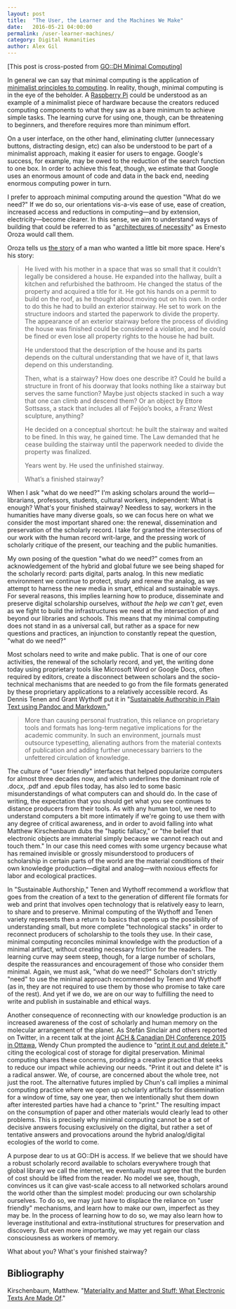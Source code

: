 ```yaml
---
layout: post
title:  "The User, the Learner and the Machines We Make"
date:   2016-05-21 04:00:00
permalink: /user-learner-machines/
category: Digital Humanities
author: Alex Gil
---
```


[This post is cross-posted from [GO::DH Minimal Computing](http://go-dh.github.io/mincomp/thoughts/2015/05/21/user-vs-learner/)]

In general we can say that minimal computing is the application of [minimalist principles to computing](http://en.wikipedia.org/wiki/Minimalism_%28computing%29). In reality, though, minimal computing is in the eye of the beholder. A [Raspberry Pi](https://www.raspberrypi.org/) could be understood as an example of a minimalist piece of hardware because the creators reduced computing components to what they saw as a bare minimum to achieve simple tasks. The learning curve for using one, though, can be threatening to beginners, and therefore requires more than minimum effort. 

On a user interface, on the other hand, eliminating clutter (unnecessary buttons, distracting design, etc) can also be understood to be part of a minimalist approach, making it easier for users to engage. Google's success, for example, may be owed to the reduction of the search function to one box. In order to achieve this feat, though, we estimate that Google uses an enormous amount of code and data in the back end, needing enormous computing power in turn.

I prefer to approach minimal computing around the question "What do we need?" If we do so, our orientations vis-a-vis ease of use, ease of creation, increased access and reductions in computing—and by extension, electricity—become clearer. In this sense, we aim to understand ways of building that could be referred to as "[architectures of necessity](http://architectureofnecessity.com/)" as Ernesto Oroza would call them.

Oroza tells us [the story](http://architectureofnecessity.com/about/) of a man who wanted a little bit more space. Here's his story:

>He lived with his mother in a space that was so small that it couldn’t legally be considered a house. He expanded into the hallway, built a kitchen and refurbished the bathroom. He changed the status of the property and acquired a title for it. He got his hands on a permit to build on the roof, as he thought about moving out on his own. In order to do this he had to build an exterior stairway. He set to work on the structure indoors and started the paperwork to divide the property. The appearance of an exterior stairway before the process of dividing the house was finished could be considered a violation, and he could be fined or even lose all property rights to the house he had built.
>
>He understood that the description of the house and its parts depends on the cultural understanding that we have of it, that laws depend on this understanding.
>
>Then, what is a stairway? How does one describe it? Could he build a structure in front of his doorway that looks nothing like a stairway but serves the same function? Maybe just objects stacked in such a way that one can climb and descend them? Or an object by Ettore Sottsass, a stack that includes all of Feijóo’s books, a Franz West sculpture, anything?
>
>He decided on a conceptual shortcut: he built the stairway and waited to be fined. In this way, he gained time. The Law demanded that he cease building the stairway until the paperwork needed to divide the property was finalized.
>
>Years went by. He used the unfinished stairway.
>
>What’s a finished stairway?


When I ask "what do we need?" I'm asking scholars around the world—librarians, professors, students, cultural workers, independent: What is enough? What's your finished stairway? Needless to say, workers in the humanities have many diverse goals, so we can focus here on what we consider the most important shared one: the renewal, dissemination and preservation of the scholarly record.  I take for granted the intersections of our work with the human record writ-large, and the pressing work of scholarly critique of the present, our teaching and the public humanities. 

My own posing of the question "what do we need?" comes from an acknowledgement of the hybrid and global future we see being shaped for the scholarly record: parts digital, parts analog. In this new mediatic environment we continue to protect, study and renew the analog, as we attempt to harness the new media in smart, ethical and sustainable ways. For several reasons, this implies learning how to produce, disseminate and preserve digital scholarship ourselves, *without the help we can't get*, even as we fight to build the infrastructures we need at the intersection of and beyond our libraries and schools. This means that my minimal computing does not stand in as a universal call, but rather as a space for new questions and practices, an injunction to constantly repeat the question, "what do we need?" 

Most scholars need to write and make public. That is one of our core activities, the renewal of the scholarly record, and yet, the writing done today using proprietary tools like Microsoft Word or Google Docs, often required by editors, create a disconnect between scholars and the socio-technical mechanisms that are needed to go from the file formats generated by these proprietary applications to a relatively accessible record. As Dennis Tenen and Grant Wythoff put it in "[Sustainable Authorship in Plain Text using Pandoc and Markdown](http://programminghistorian.org/lessons/sustainable-authorship-in-plain-text-using-pandoc-and-markdown),"

> More than causing personal frustration, this reliance on proprietary tools and formats has long-term negative implications for the academic community. In such an environment, journals must outsource typesetting, alienating authors from the material contexts of publication and adding further unnecessary barriers to the unfettered circulation of knowledge.

The culture of "user friendly" interfaces that helped popularize computers for almost three decades now, and which underlines the dominant role of .docx, .pdf and .epub files today, has also led to some basic misunderstandings of what computers can and should do. In the case of writing, the expectation that you should get what you see continues to distance producers from their tools. As with any human tool, we need to understand computers a bit more intimately if we're going to use them with any degree of critical awareness, and in order to avoid falling into what Matthew Kirschenbaum dubs the "haptic fallacy," or "the belief that electronic objects are immaterial simply because we cannot reach out and touch them." In our case this need comes with some urgency because what has remained invisible or grossly misunderstood to producers of scholarship in certain parts of the world are the material conditions of their own knowledge production—digital and analog—with noxious effects for labor and ecological practices. 

In "Sustainable Authorship," Tenen and Wythoff recommend a workflow that goes from the creation of a text to the generation of different file formats for web and print that involves open technology that is relatively easy to learn, to share and to preserve. Minimal computing of the Wythoff and Tenen variety represents then a return to basics that opens up the possibility of understanding small, but more complete "technological stacks" in order to reconnect producers of scholarship to the tools they use. In their case, minimal computing reconciles minimal knowledge with the production of a minimal artifact, without creating necessary friction for the readers. The learning curve may seem steep, though, for a large number of scholars, despite the reassurances and encouragement of those who consider them minimal. Again, we must ask, "what do we need?" Scholars don't strictly "need" to use the minimal approach recommended by Tenen and Wythoff (as in, they are not required to use them by those who promise to take care of the rest). And yet if we do, we are on our way to fulfilling the need to write and publish in sustainable and ethical ways.

Another consequence of reconnecting with our knowledge production is an increased awareness of the cost of scholarly and human memory on the molecular arrangement of the planet. As Stefán Sinclair and others reported on Twitter, in a recent talk at the joint [ACH & Canadian DH Conference 2015 in Ottawa](http://ach.org/2014/10/20/joint-ach-canadian-dh-conference-2015/), Wendy Chun prompted the audience to "[print it out and delete it](https://twitter.com/sgsinclair/status/605402463655591937)," citing the ecological cost of storage for digital preservation. Minimal computing shares these concerns, prodding a creative practice that seeks to reduce our impact while achieving our needs. "Print it out and delete it" is a radical answer. We, of course, are concerned about the whole tree, not just the root. The alternative futures implied by Chun's call implies a minimal computing practice where we open up scholarly artifacts for dissemination for a window of time, say one year, then we intentionally shut them down after interested parties have had a chance to "print." The resulting impact on the consumption of paper and other materials would clearly lead to other problems. This is precisely why minimal computing cannot be a set of decisive answers focusing exclusively on the digital, but rather a set of tentative answers and provocations around the hybrid analog/digital ecologies of the world to come. 


A purpose dear to us at GO::DH is access. If we believe that we should have a robust scholarly record available to scholars everywhere trough that global library we call the internet, we eventually must agree that the burden of cost should be lifted from the reader. No model we see, though, convinces us it can give vast-scale access to all networked scholars around the world other than the simplest model: producing our own scholarship ourselves. To do so, we may just have to displace the reliance on "user friendly" mechanisms, and learn how to make our own, imperfect as they may be. In the process of learning how to do so, we may also learn how to leverage institutional and extra-institutional structures for preservation and discovery. But even more importantly, we may yet regain our class consciousness as workers of memory. 

What about you? What's your finished stairway?


## Bibliography
Kirschenbaum, Matthew. "[Materiality and Matter and Stuff: What Electronic Texts Are Made Of](http://www.electronicbookreview.com/thread/electropoetics/sited)." 


